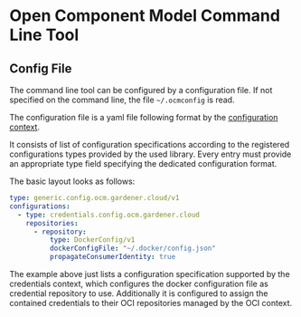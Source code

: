 # Open Component Model Command Line Tool

## Config File

The command line tool can be configured by a configuration file. If not
specified on the command line, the file `~/.ocmconfig` is read.

The configuration file is a yaml file following format by the
[configuration context](../../../pkg/contexts/config/README.md).

It consists of list of configuration specifications according to
the registered configurations types provided by the used library.
Every entry must provide an appropriate type field specifying
the dedicated configuration format.

The basic layout looks as follows:

```yaml
type: generic.config.ocm.gardener.cloud/v1
configurations:
  - type: credentials.config.ocm.gardener.cloud
    repositories:
      - repository:
          type: DockerConfig/v1
          dockerConfigFile: "~/.docker/config.json"
          propagateConsumerIdentity: true
```

The example above just lists a configuration specification
supported by the credentials context, which configures
the docker configuration file as credential repository to use.
Additionally it is configured to assign the contained credentials
to their OCI repositories managed by the OCI context.